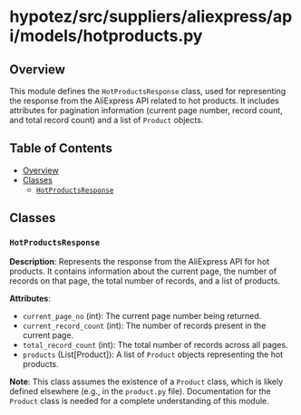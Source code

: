 # hypotez/src/suppliers/aliexpress/api/models/hotproducts.py

## Overview

This module defines the `HotProductsResponse` class, used for representing the response from the AliExpress API related to hot products. It includes attributes for pagination information (current page number, record count, and total record count) and a list of `Product` objects.


## Table of Contents

- [Overview](#overview)
- [Classes](#classes)
    - [`HotProductsResponse`](#hotproductsresponse)


## Classes

### `HotProductsResponse`

**Description**: Represents the response from the AliExpress API for hot products.  It contains information about the current page, the number of records on that page, the total number of records, and a list of products.


**Attributes**:

- `current_page_no` (int): The current page number being returned.
- `current_record_count` (int): The number of records present in the current page.
- `total_record_count` (int): The total number of records across all pages.
- `products` (List[Product]): A list of `Product` objects representing the hot products.

**Note**: This class assumes the existence of a `Product` class, which is likely defined elsewhere (e.g., in the `product.py` file).  Documentation for the `Product` class is needed for a complete understanding of this module.